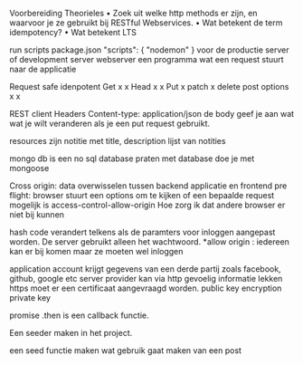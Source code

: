 Voorbereiding Theorieles
• Zoek uit welke http methods er zijn, en waarvoor je ze gebruikt bij RESTful
Webservices.
• Wat betekent de term idempotency?
• Wat betekent LTS

run scripts
package.json
"scripts": {
"nodemon"
}
voor de productie server of development server
webserver een programma wat een request stuurt naar de applicatie

Request safe idenpotent
Get      x     x
Head     x     x
Put            x 
patch          x
delete
post
options x      x

REST client
Headers
Content-type: application/json
de body geef je aan wat wat je wilt veranderen als je een put request gebruikt.

resources zijn notitie met title, description
lijst van notities

mongo db is een no sql database
praten met database doe je met mongoose

Cross origin: data overwisselen tussen backend applicatie en frontend
pre flight: browser stuurt een options om te kijken of een bepaalde request mogelijk is
access-control-allow-origin
Hoe zorg ik dat andere browser er niet bij kunnen

hash code verandert telkens als de paramters voor inloggen aangepast worden. De server gebruikt alleen het wachtwoord.
*allow origin : iedereen kan er bij komen maar ze moeten wel inloggen

application account krijgt gegevens van een derde partij zoals facebook, github, google etc
server provider kan via http gevoelig informatie lekken
https moet er een certificaat aangevraagd worden.
public key encryption 
private key

promise .then is een callback functie.


Een seeder maken in het project. 

een seed functie maken wat gebruik gaat maken van een post

